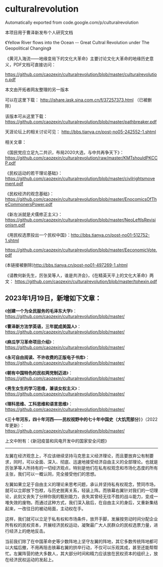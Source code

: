 # culturalrevolution
Automatically exported from code.google.com/p/culturalrevolution

本项目用于曹泽新发布个人研究文档

《Yellow River flows into the Ocean -- Great Cultral Revolution under The Geopolitical Changing》

《黄河入海流——地缘变局下的文化大革命》主要讨论文化大革命的地缘历史意义，PDF文档可直接访问：

https://github.com/caozexin/culturalrevolution/blob/master/culturalrevolution.pdf


本文由开拓者网友整理的另一版本

可以在这里下载： http://ishare.iask.sina.com.cn/f/37257373.html （已被删除）

该版本可从这里下载： https://github.com/caozexin/culturalrevolution/blob/master/pathbreaker.pdf

天涯论坛上的相关讨论可见： http://bbs.tianya.cn/post-no05-242552-1.shtml

相关文章：

《国民党应立足九二共识，布局2020大选，与中共再争天下》：https://github.com/caozexin/culturalrevolution/raw/master/KMTshouldPKCCP.pdf

《民权运动的若干理论基础》： https://github.com/caozexin/culturalrevolution/blob/master/civilrightsmovement.pdf

《民权经济的观念基础》： https://github.com/caozexin/culturalrevolution/blob/master/EnocomicsOfTheCommonersPower.pdf

《新左派就是犬儒修正主义》： https://github.com/caozexin/culturalrevolution/blob/master/NeoLeftIsRevisionism.pdf

《用民权选票投出一个民权中国》：http://bbs.tianya.cn/post-no01-512752-1.shtml

https://github.com/caozexin/culturalrevolution/blob/master/EeconomicVote.pdf

(本链接被删除)http://bbs.tianya.cn/post-no01-497269-1.shtml

《请教何新先生，厉张吴等人，谁是共济会》，《在精英天平上的文化大革命》两文：
https://github.com/caozexin/culturalrevolution/blob/master/tohexin.pdf

## 2023年1月19日，新增如下文章：
《<strong>创建一个为全民服务的毛泽东大学</strong>》：<br>
https://github.com/caozexin/culturalrevolution/blob/master/

《<strong>曹泽新方法学英语，三年就成美国人</strong>》：<br>
https://github.com/caozexin/culturalrevolution/blob/master/

《<strong>麻瓜学习革命项目介绍</strong>》：<br>
https://github.com/caozexin/culturalrevolution/blob/master/

《<strong>永可自由阅读、不许收费的正版电子书库</strong>》：<br>
https://github.com/caozexin/culturalrevolution/blob/master/

《<strong>朝有中国特色的民权两党制迈进</strong>》：<br>
https://github.com/caozexin/culturalrevolution/blob/master/

《<strong>男生女生的学习思维，兼谈女权主义</strong>》：<br>
https://github.com/caozexin/culturalrevolution/blob/master/

《<strong>理科思维、工科思维和语言思维</strong>》：<br>
https://github.com/caozexin/culturalrevolution/blob/master/

《<strong>三十年河东，四十年河西——民权视野中的七十年中国史（大饥荒部分）</strong>》（2022年更新）：<br>
https://github.com/caozexin/culturalrevolution/blob/master/

上文中附有：《新冠疫苗和风电开发中的国家安全问题》




----------------------
左翼在经济观念上，不应该继续坚持马克思主义经济理论，而且要放弃公有制要求，同时，可以全面、深入、彻底、迅速地接受经济自由主义的全部理论。也就是厉张茅等人所持有的一切经济观点，特别是他们在私有权观念和市场化态度的所有主张，我们可以一概认同，完全接受他们的思想。

左翼如果立足于自由主义的理论来思考问题，承认并坚持私有权观念，赞同市场，就可以立即放下包袱，与历史脱离关系，轻装上阵。而铁幕右翼针对我们的一切理论，此刻又丧失了分辨你我的甄别能力，丧失其曾经无往不胜的战斗能力，变成一堆失效的废物。而通过这种方式，我们深入敌后，在自由主义的身后，又重新集结起来，一改往日的被动局面，主动权在手。

这样，我们就可以立足于私有权和市场条件，放开手脚，发展按劳动时间分配企业所有权的民权资本，开展经济民权运动，凝聚最广大人民群众的民权选票力量，进行经济上的绝地反击。

当前我们除了在中国革命史等少数阵地上坚守左翼的阵地，其它多数传统阵地都可以大幅后撤，不用再阻击铁幕右翼的拱卒行动，不仅可以乐观其成，甚至还能帮帮忙。左翼阵营的绝大多数人，其大部分时间和精力应该放在民权资本的组织上，放在经济民权运动的发起上。

